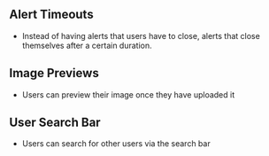 ## Alert Timeouts
- Instead of having alerts that users have to close, alerts that close themselves after a certain duration.

## Image Previews
- Users can preview their image once they have uploaded it

## User Search Bar
- Users can search for other users via the search bar